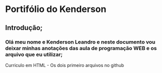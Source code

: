 # Portifólio do Kenderson
## Introdução;
### Olá meu nome e Kenderson Leandro e neste documento vou deixar minhas anotações das aula de programação WEB e os arquivo que eu utilizar;
Curriculo em HTML - Os dois primeiro arquivos no github 

